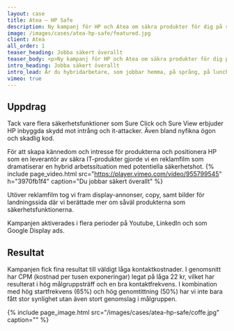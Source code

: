 ```yaml
---
layout: case
title: Atea – HP Safe
description: Ny kampanj för HP och Atea om säkra produkter för dig på språng.
image: /images/cases/atea-hp-safe/featured.jpg
client: Atea
all_order: 1
teaser_heading: Jobba säkert överallt
teaser_body: <p>Ny kampanj för HP och Atea om säkra produkter för dig på språng.</p>
intro_heading: Jobba säkert överallt
intro_lead: Är du hybridarbetare, som jobbar hemma, på språng, på lunchen och kanske på okända nätverk? Då behöver du säkra produkter som låter dig jobba på dina villkor.
vimeo: true
---
```


## Uppdrag

Tack vare flera säkerhetsfunktioner som Sure Click och Sure View erbjuder HP inbyggda skydd mot intrång och it-attacker. Även bland nyfikna ögon och skadlig kod.

För att skapa kännedom och intresse för produkterna och positionera HP som en leverantör av säkra IT-produkter gjorde vi en reklamfilm som dramatiserar en hybrid arbetssituation med potentiella säkerhetshot. 
{%
  include page_video.html
  src="https://player.vimeo.com/video/955799545"
  h="3970fb1f4"
  caption="Du jobbar säkert överallt"
%}

Utöver reklamfilm tog vi fram display-annonser, copy, samt bilder för landningssida där vi berättade mer om såväl produkterna som säkerhetsfunktionerna.

Kampanjen aktiverades i flera perioder på Youtube, LinkedIn och som Google Display ads.

## Resultat

Kampanjen fick fina resultat till väldigt låga kontaktkostnader. I genomsnitt har CPM (kostnad per tusen exponeringar) legat på låga 22 kr, vilket har resulterat i hög målgruppsträff och en bra kontaktfrekvens. I kombination med hög startfrekvens (65%) och hög genomtittning (50%) har vi inte bara fått stor synlighet utan även stort genomslag i målgruppen.

{%
  include page_image.html
  src="/images/cases/atea-hp-safe/coffe.jpg"
  caption=""
%}
